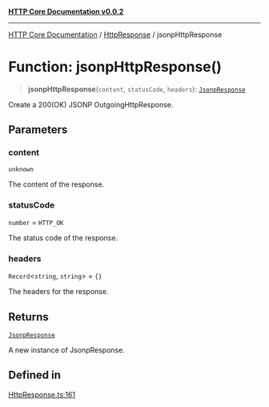 [**HTTP Core Documentation v0.0.2**](../../README.md)

***

[HTTP Core Documentation](../../modules.md) / [HttpResponse](../README.md) / jsonpHttpResponse

# Function: jsonpHttpResponse()

> **jsonpHttpResponse**(`content`, `statusCode`, `headers`): [`JsonpResponse`](../../JsonpResponse/classes/JsonpResponse.md)

Create a 200(OK) JSONP OutgoingHttpResponse.

## Parameters

### content

`unknown`

The content of the response.

### statusCode

`number` = `HTTP_OK`

The status code of the response.

### headers

`Record`\<`string`, `string`\> = `{}`

The headers for the response.

## Returns

[`JsonpResponse`](../../JsonpResponse/classes/JsonpResponse.md)

A new instance of JsonpResponse.

## Defined in

[HttpResponse.ts:161](https://github.com/stonemjs/http-core/blob/ed7c2187bd85b6877da7cd9f8c94448716446e07/src/HttpResponse.ts#L161)
